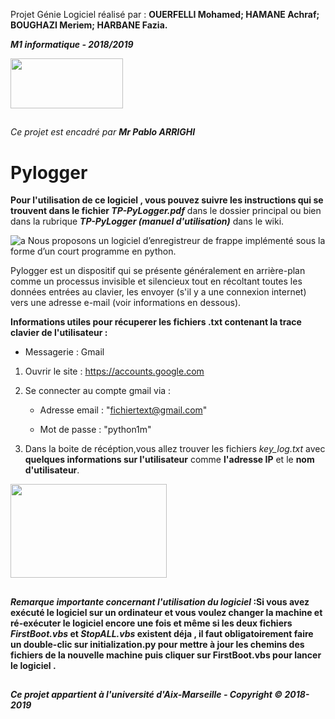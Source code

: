  Projet Génie Logiciel réalisé par :  **OUERFELLI Mohamed; HAMANE Achraf; BOUGHAZI Meriem; HARBANE Fazia.**

_**M1 informatique - 2018/2019**_ 

<img src="https://user-images.githubusercontent.com/45729715/49704169-f03c6900-fc0f-11e8-84b2-559d4b909746.png" width="180" height="80" />

##
_Ce projet est encadré par **Mr Pablo ARRIGHI**_
##
 
# Pylogger 

 **Pour l'utilisation de ce logiciel , vous pouvez suivre les instructions qui se trouvent dans le fichier  _**TP-PyLogger.pdf**_** dans le dossier principal  ou bien dans la rubrique _**TP-PyLogger (manuel d'utilisation)**_ dans le wiki.


![a](https://user-images.githubusercontent.com/45729715/49702150-8a42e800-fbf5-11e8-9c71-318664333180.jpg)
Nous proposons  un logiciel d’enregistreur de frappe implémenté sous la forme d’un court programme en python.

Pylogger est un dispositif qui se présente généralement en arrière-plan comme un processus invisible et silencieux tout en récoltant toutes les données entrées au clavier, les envoyer (s'il y a une connexion internet) vers une adresse e-mail (voir informations en dessous).


**Informations utiles pour récuperer les fichiers .txt contenant la trace clavier de l'utilisateur :**

- Messagerie : Gmail  

1. Ouvrir le site : https://accounts.google.com

2. Se connecter au compte gmail via : 

    * Adresse email : "fichiertext@gmail.com"
  
    * Mot de passe :  "python1m"
  
3. Dans la boite de récéption,vous allez trouver les fichiers _key_log.txt_ avec **quelques informations sur l'utilisateur** comme **l'adresse IP** et le **nom d'utilisateur**.


<img src="https://user-images.githubusercontent.com/45729715/49927908-526ec580-febf-11e8-818b-e5383d601648.jpg)" width="250" height="150" />


  
##

**_Remarque  importante concernant l'utilisation du logiciel_ :Si vous avez exécuté le logiciel sur un ordinateur et vous voulez changer la machine et ré-exécuter le logiciel encore une fois et même si les deux fichiers _FirstBoot.vbs_ et _StopALL.vbs_ existent déja , il faut obligatoirement faire un double-clic sur initialization.py pour mettre à jour les chemins des fichiers de la nouvelle machine puis cliquer sur FirstBoot.vbs pour lancer le logiciel .**

##
 
 
 
 
 
 _**Ce projet appartient à l'université d'Aix-Marseille - Copyright © 2018-2019**_
